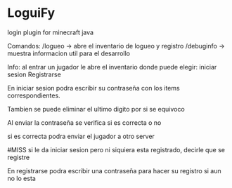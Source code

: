 # LoguiFy
login plugin for minecraft java

Comandos:
/logueo -> abre el inventario de logueo y registro
/debuginfo -> muestra informacion util para el desarrollo

Info:
al entrar un jugador le abre el inventario donde puede elegir:
  iniciar sesion
  Registrarse
<p>En iniciar sesion podra escribir su contraseña con los items
  correspondientes.</p>
  <p></p>Tambien se puede eliminar el ultimo digito por si se equivoco</p>
  <p>Al enviar la contraseña se verifica si es correcta o no</p>
  <p>si es correcta podra enviar el jugador a otro server</p>
  <p>#MISS si le da iniciar sesion pero ni siquiera esta registrado, decirle que se registre</p>

  <p>En registrarse podra escribir una contraseña para hacer su registro si aun
  no lo esta</p>
  
